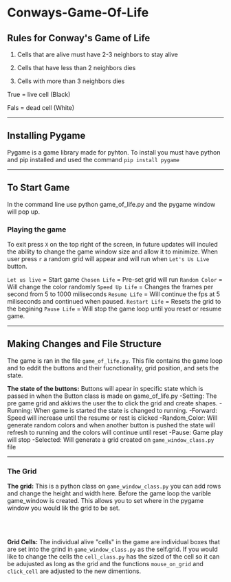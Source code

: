 # Conways-Game-Of-Life


## Rules for Conway's Game of Life

1. Cells that are alive must have 2-3 neighbors to stay alive

2. Cells that have less than 2 neighbors dies

3. Cells with more than 3 neighbors dies


True = live cell (Black)

Fals = dead cell (White)

----

## Installing Pygame

Pygame is a game library made for pyhton. To install you must have python and pip installed and used the command `pip install pygame`

----

## To Start Game

In the command line use python game_of_life.py and the pygame window will pop up. 

### Playing the game

To exit press `X` on the top right of the screen, in future updates will inculed the ability to change the game window size and allow it to minimize. When user press `r` a random grid will appear and will run when `Let's Us Live` button.

`Let us live` = Start game
`Chosen Life` = Pre-set grid will run
`Random Color` = Will change the color randomly
`Speed Up Life` =  Changes the frames per second from 5 to 1000 miliseconds
`Resume Life` = Will continue the fps at 5 miliseconds and continued when paused.
`Restart Life` = Resets the grid to the begining
`Pause Life` = Will stop the game loop until you reset or resume game.

----

## Making Changes and File Structure

The game is ran in the file `game_of_life.py`. This file contains the game loop and to eddit the buttons and their fucnctionality, grid position, and sets the state.

**The state of the buttons:**
Buttons will apear in specific state which is passed in when the Button class is made on game_of_life.py 
   -Setting: The pre game grid and akkiws the user the to click the grid and create shapes.
   -Running: When  game is started the state is changed to running.
   -Forward: Speed will increase until the resume or rest is clicked
   -Random_Color: Will generate random colors and when another button is pushed the state will refresh to running and the colors will continue until reset
   -Pause: Game play will stop 
   -Selected: Will generate a grid created on `game_window_class.py` file
  
  ----
  
  ### The Grid

**The grid:** This is a python class on `game_window_class.py` you can add rows and change the height and width here. Before the game loop the varible game_window is created. This allows you to set where in the pygame window you would lik the grid to be set.

<br>
<br>

**Grid Cells:** The individual alive "cells" in the game are individual boxes that are set into the grind in `game_window_class.py` as the self.grid. If you would like to change the cells the `cell_class.py` has the sized of the cell so it can be adujusted as long as the  grid and the functions `mouse_on_grid` and `click_cell` are adjusted to the new dimentions.
 

